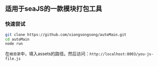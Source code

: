 ## 适用于seaJS的一款模块打包工具

### 快速尝试

```bash
git clone https://github.com/xiongsongsong/autoMain.git
cd autoMain
node run
```

在```根目录```中，填入assets的路径。然后访问：```http://localhost:8003/you-js-file.js```
